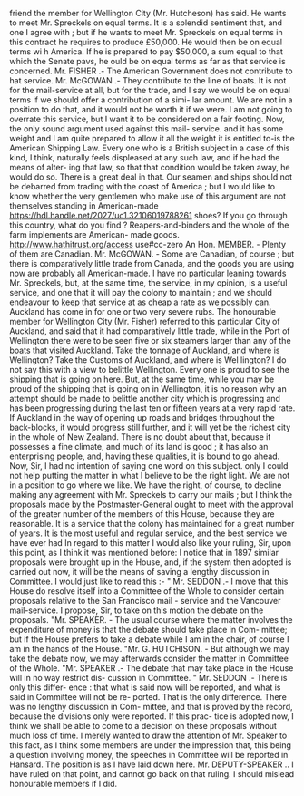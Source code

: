 friend the member for Wellington City (Mr. Hutcheson) has said. He wants to meet Mr. Spreckels on equal terms. It is a splendid sentiment that, and one I agree with ; but if he wants to meet Mr. Spreckels on equal terms in this contract he requires to produce £50,000. He would then be on equal terms wi h America. If he is prepared to pay $50,000, a sum equal to that which the Senate pavs, he ould be on equal terms as far as that service is concerned. Mr. FISHER .- The American Government does not contribute to hat service. Mr. McGOWAN .- They contribute to the line of boats. It is not for the mail-service at all, but for the trade, and I say we would be on equal terms if we should offer a contribution of a simi- lar amount. We are not in a position to do that, and it would not be worth it if we were. I am not going to overrate this service, but I want it to be considered on a fair footing. Now, the only sound argument used against this mail- service. and it has some weight and I am quite prepared to allow it all the weight it is entitled to-is the American Shipping Law. Every one who is a British subject in a case of this kind, I think, naturally feels displeased at any such law, and if he had the means of alter- ing that law, so that that condition would be taken away, he would do so. There is a great deal in that. Our seamen and ships should not be debarred from trading with the coast of America ; but I would like to know whether the very gentlemen who make use of this argument are not themselves standing in American-made https://hdl.handle.net/2027/uc1.32106019788261 shoes? If you go through this country, what do you find ? Reapers-and-binders and the whole of the farm implements are American- made goods. http://www.hathitrust.org/access use#cc-zero An Hon. MEMBER. - Plenty of them are Canadian. Mr. McGOWAN. - Some are Canadian, of course ; but there is comparatively little trade from Canada, and the goods you are using now are probably all American-made. I have no particular leaning towards Mr. Spreckels, but, at the same time, the service, in my opinion, is a useful service, and one that it will pay the colony to maintain ; and we should endeavour to keep that service at as cheap a rate as we possibly can. Auckland has come in for one or two very severe rubs. The honourable member for Wellington City (Mr. Fisher) referred to this particular City of Auckland, and said that it had comparatively little trade, while in the Port of Wellington there were to be seen five or six steamers larger than any of the boats that visited Auckland. Take the tonnage of Auckland, and where is Wellington? Take the Customs of Auckland, and where is Wel lington? I do not say this with a view to belittle Wellington. Every one is proud to see the shipping that is going on here. But, at the same time, while you may be proud of the shipping that is going on in Wellington, it is no reason why an attempt should be made to belittle another city which is progressing and has been progressing during the last ten or fifteen years at a very rapid rate. If Auckland in the way of opening up roads and bridges throughout the back-blocks, it would progress still further, and it will yet be the richest city in the whole of New Zealand. There is no doubt about that, because it possesses a fine climate, and much of its land is good ; it has also an enterprising people, and, having these qualities, it is bound to go ahead. Now, Sir, I had no intention of saying one word on this subject. only I could not help putting the matter in what I believe to be the right light. We are not in a position to go where we like. We have the right, of course, to decline making any agreement with Mr. Spreckels to carry our mails ; but I think the proposals made by the Postmaster-General ought to meet with the approval of the greater number of the members of this House, because they are reasonable. It is a service that the colony has maintained for a great number of years. It is the most useful and regular service, and the best service we have ever had In regard to this matter I would also like your ruling, Sir, upon this point, as I think it was mentioned before: I notice that in 1897 similar proposals were brought up in the House, and, if the system then adopted is carried out now, it will be the means of saving a lengthy discussion in Committee. I would just like to read this :- " Mr. SEDDON .- I move that this House do resolve itself into a Committee of the Whole to consider certain proposals relative to the San Francisco mail - service and the Vancouver mail-service. I propose, Sir, to take on this motion the debate on the proposals. "Mr. SPEAKER. - The usual course where the matter involves the expenditure of money is that the debate should take place in Com- mittee; but if the House prefers to take a debate while I am in the chair, of course I am in the hands of the House. "Mr. G. HUTCHISON. - But although we may take the debate now, we may afterwards consider the matter in Committee of the Whole. "Mr. SPEAKER .- The debate that may take place in the House will in no way restrict dis- cussion in Committee. " Mr. SEDDON .- There is only this differ- ence : that what is said now will be reported, and what is said in Committee will not be re- ported. That is the only difference. There was no lengthy discussion in Com- mittee, and that is proved by the record, because the divisions only were reported. If this prac- tice is adopted now, I think we shall be able to come to a decision on these proposals without much loss of time. I merely wanted to draw the attention of Mr. Speaker to this fact, as I think some members are under the impression that, this being a question involving money, the speeches in Committee will be reported in Hansard. The position is as I have laid down here. Mr. DEPUTY-SPEAKER .. I have ruled on that point, and cannot go back on that ruling. I should mislead honourable members if I did. 